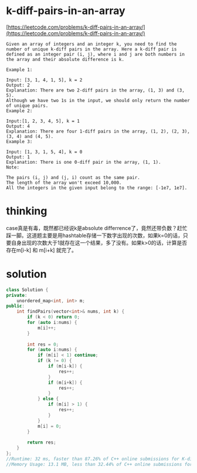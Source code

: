 # k-diff-pairs-in-an-array

[https://leetcode.com/problems/k-diff-pairs-in-an-array/](https://leetcode.com/problems/k-diff-pairs-in-an-array/)

```
Given an array of integers and an integer k, you need to find the number of unique k-diff pairs in the array. Here a k-diff pair is defined as an integer pair (i, j), where i and j are both numbers in the array and their absolute difference is k.

Example 1:

Input: [3, 1, 4, 1, 5], k = 2
Output: 2
Explanation: There are two 2-diff pairs in the array, (1, 3) and (3, 5).
Although we have two 1s in the input, we should only return the number of unique pairs.
Example 2:

Input:[1, 2, 3, 4, 5], k = 1
Output: 4
Explanation: There are four 1-diff pairs in the array, (1, 2), (2, 3), (3, 4) and (4, 5).
Example 3:

Input: [1, 3, 1, 5, 4], k = 0
Output: 1
Explanation: There is one 0-diff pair in the array, (1, 1).
Note:

The pairs (i, j) and (j, i) count as the same pair.
The length of the array won't exceed 10,000.
All the integers in the given input belong to the range: [-1e7, 1e7].
```

# thinking

case真是有毒，既然都已经说k是absolute differrence了，竟然还带负数？赶忙踩一脚。这道题主要是用hashtable存储一下数字出现的次数，如果k=0的话，只要自身出现的次数大于1就存在这一个结果，多了没有。如果k>0的话，计算是否存在m[i-k] 和 m[i+k] 就完了。

# solution 

```c++
class Solution {
private:
    unordered_map<int, int> m;
public:
    int findPairs(vector<int>& nums, int k) {
        if (k < 0) return 0;
        for (auto i:nums) {
            m[i]++;
        }
        
        int res = 0;
        for (auto i:nums) {
            if (m[i] < 1) continue;
            if (k != 0) {
                if (m[i-k]) {
                    res++;
                }
                if (m[i+k]) {
                    res++;
                }
            } else {
                if (m[i] > 1) {
                    res++;
                }
            }
            m[i] = 0;
        }
        
        return res;
    }
};
//Runtime: 32 ms, faster than 87.26% of C++ online submissions for K-diff Pairs in an Array.
//Memory Usage: 13.1 MB, less than 32.44% of C++ online submissions for K-diff Pairs in an Array.
```